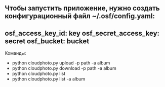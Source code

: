 Чтобы запустить приложение, нужно создать конфигурационный файл ~/.osf/config.yaml:
---
osf_access_key_id: key
osf_secret_access_key: secret
osf_bucket: bucket
---

Команды:
- python cloudphoto.py upload -p path -a album
- python cloudphoto.py download -p path -a album
- python cloudphoto.py list
- python cloudphoto.py list -a album

